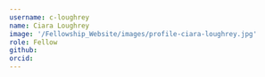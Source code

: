 ```yaml
---
username: c-loughrey
name: Ciara Loughrey
image: '/Fellowship_Website/images/profile-ciara-loughrey.jpg'
role: Fellow
github: 
orcid:
---
```

